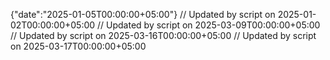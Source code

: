 {"date":"2025-01-05T00:00:00+05:00"}
// Updated by script on 2025-01-02T00:00:00+05:00
// Updated by script on 2025-03-09T00:00:00+05:00
// Updated by script on 2025-03-16T00:00:00+05:00
// Updated by script on 2025-03-17T00:00:00+05:00
